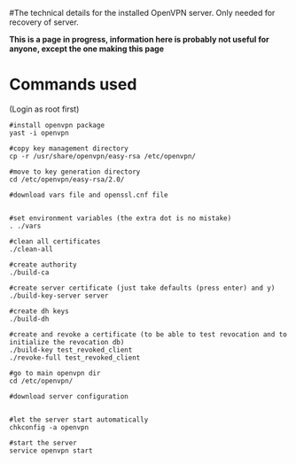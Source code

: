 #The technical details for the installed OpenVPN server. Only needed for recovery of server.

**This is a page in progress, information here is probably not useful for anyone, except the one making this page**

# Commands used #
(Login as root first)
```
#install openvpn package
yast -i openvpn

#copy key management directory
cp -r /usr/share/openvpn/easy-rsa /etc/openvpn/

#move to key generation directory
cd /etc/openvpn/easy-rsa/2.0/

#download vars file and openssl.cnf file


#set environment variables (the extra dot is no mistake)
. ./vars

#clean all certificates
./clean-all

#create authority
./build-ca

#create server certificate (just take defaults (press enter) and y)
./build-key-server server

#create dh keys
./build-dh

#create and revoke a certificate (to be able to test revocation and to initialize the revocation db)
./build-key test_revoked_client
./revoke-full test_revoked_client

#go to main openvpn dir
cd /etc/openvpn/

#download server configuration


#let the server start automatically
chkconfig -a openvpn

#start the server
service openvpn start



```
